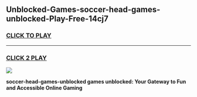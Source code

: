
## Unblocked-Games-soccer-head-games-unblocked-Play-Free-14cj7
<h3>
<a href="https://premium76.site?title=soccer-head-games-unblocked&ref=10A">CLICK TO PLAY</a></h3>
<hr>

<h3>
<a href="https://premium76.site?title=soccer-head-games-unblocked&ref=10A">CLICK 2 PLAY</a>
  
</h3>

<a href="https://premium76.site?title=soccer-head-games-unblocked&ref=10A"><img src="https://clearcache.store/games.png"></a>


**soccer-head-games-unblocked games unblocked: Your Gateway to Fun and Accessible Online Gaming**
